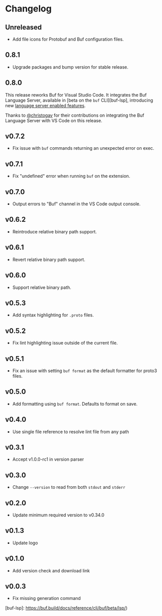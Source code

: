 # Changelog

## Unreleased

- Add file icons for Protobuf and Buf configuration files.

## 0.8.1

- Upgrade packages and bump version for stable release.

## 0.8.0

This release reworks Buf for Visual Studio Code. It integrates the Buf Language Server,
available in [beta on the `buf` CLI][buf-lsp], introducing new [language server enabled features](README.md#features).

Thanks to [@christogav](https://github.com/christogav) for their contributions on integrating
the Buf Language Server with VS Code on this release.

## v0.7.2

- Fix issue with `buf` commands returning an unexpected error on exec.

## v0.7.1

- Fix "undefined" error when running `buf` on the extension.

## v0.7.0

- Output errors to "Buf" channel in the VS Code output console.

## v0.6.2

- Reintroduce relative binary path support.

## v0.6.1

- Revert relative binary path support.

## v0.6.0

- Support relative binary path.

## v0.5.3

- Add syntax highlighting for `.proto` files.

## v0.5.2

- Fix lint highlighting issue outside of the current file.

## v0.5.1

- Fix an issue with setting `buf format` as the default formatter for proto3 files.

## v0.5.0

- Add formatting using `buf format`. Defaults to format on save.

## v0.4.0

- Use single file reference to resolve lint file from any path

## v0.3.1

- Accept v1.0.0-rc1 in version parser

## v0.3.0

- Change `--version` to read from both `stdout` and `stderr`

## v0.2.0

- Update minimum required version to v0.34.0

## v0.1.3

- Update logo

## v0.1.0

- Add version check and download link

## v0.0.3

- Fix missing generation command

[buf-lsp]: https://buf.build/docs/reference/cli/buf/beta/lsp/)
